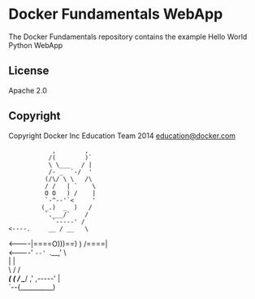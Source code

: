 Docker Fundamentals WebApp
==========================

The Docker Fundamentals repository contains the example Hello World Python WebApp

## License

Apache 2.0

## Copyright

Copyright Docker Inc Education Team 2014 <education@docker.com>

                ,        ,         
               /(        )`        
               \ \___   / |        
               /- _  `-/  '        
              (/\/ \ \   /\        
              / /   | `    \       
              O O   ) /    |       
              `-^--'`<     '       
             (_.)  _  )   /        
              `.___/`    /         
                `-----' /          
    <----.     __ / __   \          
   <----|====O)))==) \) /====|      
   <----'    `--' `.__,' \         
                 |        |         
                  \       /       /\
              ______( (_  / \______/ 
         ,'  ,-----'   |          
           `--{__________)          
